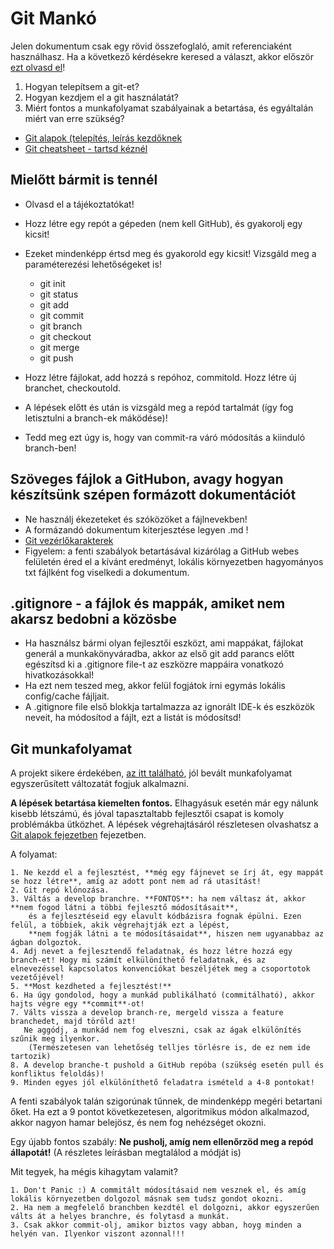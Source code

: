 # Git Mankó

Jelen dokumentum csak egy rövid összefoglaló, amit referenciaként használhasz. 
Ha a következő kérdésekre keresed a választ, akkor először [ezt olvasd el](git_tutorial.md)!

1. Hogyan telepítsem a git-et?
2. Hogyan kezdjem el a git használatát?
3. Miért fontos a munkafolyamat szabályainak a betartása, és egyáltalán miért van erre szükség?

- [Git alapok (telepítés, leírás kezdőknek](git_tutorial.md)
- [Git cheatsheet - tartsd kéznél](https://services.github.com/on-demand/downloads/github-git-cheat-sheet.pdf)

## Mielőtt bármit is tennél

- Olvasd el a tájékoztatókat!
- Hozz létre egy repót a gépeden (nem kell GitHub), és gyakorolj egy kicsit!
- Ezeket mindenképp értsd meg és gyakorold egy kicsit! Vizsgáld meg a paraméterezési lehetőségeket is!

	- git init
	- git status
	- git add
	- git commit
	- git branch
	- git checkout
	- git merge
	- git push

- Hozz létre fájlokat, add hozzá s repóhoz, commitold. Hozz létre új branchet, checkoutold. 
- A lépések előtt és után is vizsgáld meg a repód tartalmát (így fog letisztulni a branch-ek máködése)!
- Tedd meg ezt úgy is, hogy van commit-ra váró módosítás a kiinduló branch-ben!

## Szöveges fájlok a GitHubon, avagy hogyan készítsünk szépen formázott dokumentációt

- Ne használj ékezeteket és szóközöket a fájlnevekben!
- A formázandó dokumentum kiterjesztése legyen .md !
- [Git vezérlőkarakterek](https://help.github.com/articles/basic-writing-and-formatting-syntax/)
- Figyelem: a fenti szabályok betartásával kizárólag a GitHub webes felületén éred el a kívánt eredményt, 
  lokális környezetben hagyományos txt fájlként fog viselkedi a dokumentum.

## .gitignore - a fájlok és mappák, amiket nem akarsz bedobni a közösbe


- Ha használsz bármi olyan fejlesztői eszközt, ami mappákat, fájlokat generál a munkakönyváradba, 
	akkor az első git add parancs előtt egészítsd ki a .gitignore file-t az eszközre mappáira vonatkozó hivatkozásokkal!
- Ha ezt nem teszed meg, akkor felül fogjátok írni egymás lokális config/cache fájljait.
- A .gitignore file első blokkja tartalmazza az ignorált IDE-k és eszközök neveit, ha módosítod a fájlt, ezt a listát is módosítsd!

## Git munkafolyamat

A projekt sikere érdekében, [az itt található](https://nvie.com/posts/a-successful-git-branching-model/), 
jól bevált munkafolyamat egyszerűsített változatát fogjuk alkalmazni.

**A lépések betartása kiemelten fontos.** Elhagyásuk esetén már egy nálunk kisebb létszámú, és jóval tapasztaltabb fejlesztői csapat 
is komoly problémákba ütközhet. A lépések végrehajtásáról részletesen olvashatsz a [Git alapok fejezetben](git_tutorial.md) fejezetben.


A folyamat:

	1. Ne kezdd el a fejlesztést, **még egy fájnevet se írj át, egy mappát se hozz létre**, amíg az adott pont nem ad rá utasítást!
	2. Git repó klónozása.
	3. Váltás a develop branchre. **FONTOS**: ha nem váltasz át, akkor **nem fogod látni a többi fejlesztő módosításait**, 
		és a fejlesztéseid egy elavult kódbázisra fognak épülni. Ezen felül, a többiek, akik végrehajtják ezt a lépést, 
		**nem fogják látni a te módosításaidat**, hiszen nem ugyanabbaz az ágban dolgoztok.
	4. Adj nevet a fejlesztendő feladatnak, és hozz létre hozzá egy branch-et! Hogy mi számít elkülöníthető feladatnak, és az 			elnevezéssel kapcsolatos konvenciókat beszéljétek meg a csoportotok vezetőjével!
	5. **Most kezdheted a fejlesztést!** 
	6. Ha úgy gondolod, hogy a munkád publikálható (commitálható), akkor hajts végre egy **commit**-ot!
	7. Válts vissza a develop branch-re, mergeld vissza a feature branchedet, majd töröld azt!
	   Ne aggódj, a munkád nem fog elveszni, csak az ágak elkülönítés szűnik meg ilyenkor. 
		(Természetesen van lehetőség telljes törlésre is, de ez nem ide tartozik)
	8. A develop branche-t pushold a GitHub repóba (szükség esetén pull és konfliktus feloldás)!
	9. Minden egyes jól elkülöníthető feladatra ismételd a 4-8 pontokat!

A fenti szabályok talán szigorúnak tűnnek, de mindenképp megéri betartani őket. Ha ezt a 9 pontot következetesen, 
algoritmikus módon alkalmazod, akkor nagyon hamar belejösz, és nem fog nehézséget okozni.

Egy újabb fontos szabály: **Ne pusholj, amíg nem ellenőrzöd meg a repód állapotát!** (A részletes leírásban megtalálod a módját is)

Mit tegyek, ha mégis kihagytam valamit?

	1. Don't Panic :) A commitált módosításaid nem vesznek el, és amíg lokális környezetben dolgozol másnak sem tudsz gondot okozni.
	2. Ha nem a megfelelő branchben kezdtél el dolgozni, akkor egyszerűen válts át a helyes branchre, és folytasd a munkát.
	3. Csak akkor commit-olj, amikor biztos vagy abban, hoyg minden a helyén van. Ilyenkor viszont azonnal!!!
	
	
  
